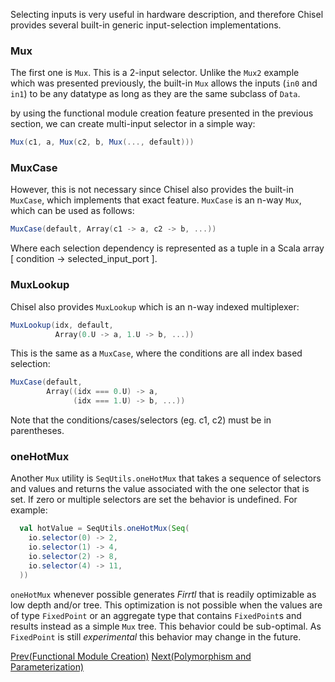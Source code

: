 Selecting inputs is very useful in hardware description, and therefore Chisel provides several built-in generic input-selection implementations.
### Mux
The first one is `Mux`. This is a 2-input selector. Unlike the `Mux2` example which was presented previously, the built-in `Mux` allows 
the inputs (`in0` and `in1`) to be any datatype as long as they are the same subclass of `Data`.

by using the functional module creation feature presented in the previous section, we can create multi-input selector in a simple way:

```scala
Mux(c1, a, Mux(c2, b, Mux(..., default)))
```

### MuxCase
However, this is not necessary since Chisel also provides the built-in `MuxCase`, which implements that exact feature.
`MuxCase` is an n-way `Mux`, which can be used as follows:

```scala
MuxCase(default, Array(c1 -> a, c2 -> b, ...))
```
 
Where each selection dependency is represented as a tuple in a Scala
array [ condition -> selected_input_port ].

### MuxLookup
Chisel also provides `MuxLookup` which is an n-way indexed multiplexer:

```scala
MuxLookup(idx, default, 
          Array(0.U -> a, 1.U -> b, ...))
```

This is the same as a `MuxCase`, where the conditions are all index based selection:

```scala
MuxCase(default, 
        Array((idx === 0.U) -> a,
              (idx === 1.U) -> b, ...))
```

Note that the conditions/cases/selectors (eg. c1, c2) must be in parentheses.

### oneHotMux
Another ```Mux``` utility is ```SeqUtils.oneHotMux``` that takes a sequence of selectors and values and returns the value associated with the one selector that is set. If zero or multiple selectors are set the behavior is undefined.  For example:
```scala
  val hotValue = SeqUtils.oneHotMux(Seq(
    io.selector(0) -> 2,
    io.selector(1) -> 4,
    io.selector(2) -> 8,
    io.selector(4) -> 11,
  ))
```
```oneHotMux``` whenever possible generates *Firrtl* that is readily optimizable as low depth and/or tree.  This optimization is not possible when the values are of type ```FixedPoint``` or an aggregate type that contains ```FixedPoint```s and results instead as a simple ```Mux``` tree.  This behavior could be sub-optimal.  As ```FixedPoint``` is still *experimental* this behavior may change in the future.

[Prev(Functional Module Creation)](Functional-Module-Creation) [Next(Polymorphism and Parameterization)](Polymorphism-and-Parameterization)
